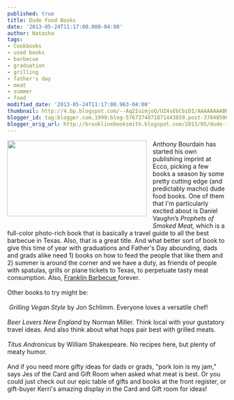 ```yaml
---
published: true
title: Dude Food Books
date: '2013-05-24T11:17:00.000-04:00'
author: Natasha
tags:
- Cookbooks
- used books
- barbecue
- graduation
- grilling
- father's day
- meat
- summer
- food
modified_date: '2013-05-24T11:17:00.963-04:00'
thumbnail: http://4.bp.blogspot.com/--Aq2IuimjoQ/UZ4sEbCbzDI/AAAAAAAABRM/Q5t7QrAyPaE/s72-c/xl_5043_The-Prophets-of-Smoked-Meat-review.jpg
blogger_id: tag:blogger.com,1999:blog-5767374071871443859.post-3704850606873562911
blogger_orig_url: http://brooklinebooksmith.blogspot.com/2013/05/dude-food-books.html
---
```


<div class="separator" style="clear: both; text-align: center;"><a href="http://4.bp.blogspot.com/--Aq2IuimjoQ/UZ4sEbCbzDI/AAAAAAAABRM/Q5t7QrAyPaE/s1600/xl_5043_The-Prophets-of-Smoked-Meat-review.jpg" imageanchor="1" style="clear: left; float: left; margin-bottom: 1em; margin-right: 1em;"><img border="0" height="174" src="http://4.bp.blogspot.com/--Aq2IuimjoQ/UZ4sEbCbzDI/AAAAAAAABRM/Q5t7QrAyPaE/s320/xl_5043_The-Prophets-of-Smoked-Meat-review.jpg" width="320" /></a></div>Anthony Bourdain has started his own publishing imprint at Ecco, picking a few books a season by some pretty cutting edge (and predictably macho) dude food books. One of them that I'm particularly excited about is&nbsp;Daniel Vaughn’s <i>Prophets of Smoked Meat,</i>&nbsp;which is a full-color photo-rich book that is basically a travel guide to all the best barbecue in Texas. Also, that is a great title. And what better sort of book to give this time of year with graduations and Father's Day abounding, dads and grads alike need 1) books on how to feed the people that like them and 2) summer is around the corner and we have a duty, as friends of people with spatulas, grills or plane tickets to Texas, to perpetuate tasty meat consumption. Also, <a href="http://franklinbarbecue.com/">Franklin Barbecue </a>forever.<br /><br />Other books to try might be:<br /><br /><div class="separator" style="clear: both; text-align: center;"></div>&nbsp;<i>Grilling Vegan Style</i> by Jon Schlimm. Everyone loves a versatile chef!<br /><br /><i>Beer Lovers New England</i> by Norman Miller. Think local with your gustatory travel ideas. And also think about what hops pair best with grilled meats.<br /><br /><i>Titus Andronicus </i>by&nbsp;William Shakespeare. No recipes here, but plenty of meaty humor.<br /><br />And if you need more gifty ideas for dads or grads, "pork loin is my jam," says Jes of the Card and Gift Room when asked what meat is best. Or you could just check out our epic table of gifts and books at the front register, or gift-buyer Kerri's amazing display in the Card and Gift room for ideas!